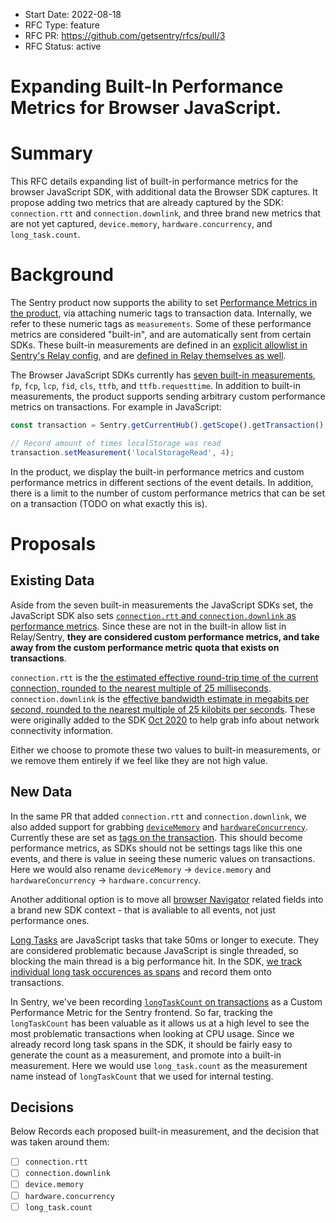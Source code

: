 * Start Date: 2022-08-18
* RFC Type: feature
* RFC PR: https://github.com/getsentry/rfcs/pull/3
* RFC Status: active

# Expanding Built-In Performance Metrics for Browser JavaScript.

# Summary

This RFC details expanding list of built-in performance metrics for the browser JavaScript SDK, with additional data the Browser SDK captures. It propose adding two metrics that are already captured by the SDK: `connection.rtt` and `connection.downlink`, and three brand new metrics that are not yet captured, `device.memory`, `hardware.concurrency`, and `long_task.count`.

# Background

The Sentry product now supports the ability to set [Performance Metrics in the product](https://docs.sentry.io/product/sentry-basics/metrics), via attaching numeric tags to transaction data. Internally, we refer to these numeric tags as `measurements`. Some of these performance metrics are considered "built-in", and are automatically sent from certain SDKs. These built-in measurements are defined in an [explicit allowlist in Sentry's Relay config](https://github.com/getsentry/sentry/blob/dddb995d6f33527cc5fd2b6c6d484b29bb02253d/src/sentry/relay/config/__init__.py#L407-L428), and are [defined in Relay themselves as well](https://github.com/getsentry/relay/blob/4f3e224d5eeea8922fe42163552e8f20db674e86/relay-server/src/metrics_extraction/transactions.rs#L270-L276). 

The Browser JavaScript SDKs currently has [seven built-in measurements](https://docs.sentry.io/platforms/javascript/performance/instrumentation/performance-metrics/), `fp`, `fcp`, `lcp`, `fid`, `cls`, `ttfb`, and `ttfb.requesttime`. In addition to built-in measurements, the product supports sending arbitrary custom performance metrics on transactions. For example in JavaScript:

```ts
const transaction = Sentry.getCurrentHub().getScope().getTransaction();

// Record amount of times localStorage was read
transaction.setMeasurement('localStorageRead', 4);
```

In the product, we display the built-in performance metrics and custom performance metrics in different sections of the event details. In addition, there is a limit to the number of custom performance metrics that can be set on a transaction (TODO on what exactly this is).

# Proposals

## Existing Data

Aside from the seven built-in measurements the JavaScript SDKs set, the JavaScript SDK also sets [`connection.rtt` and `connection.downlink` as performance metrics](https://github.com/getsentry/sentry-javascript/blob/74db5275d8d5a28cfb18c5723575ea04c5ed5f02/packages/tracing/src/browser/metrics/index.ts#L396-L402). Since these are not in the built-in allow list in Relay/Sentry, **they are considered custom performance metrics, and take away from the custom performance metric quota that exists on transactions**.

`connection.rtt` is the [the estimated effective round-trip time of the current connection, rounded to the nearest multiple of 25 milliseconds](https://developer.mozilla.org/en-US/docs/Web/API/NetworkInformation/rtt). `connection.downlink` is the [effective bandwidth estimate in megabits per second, rounded to the nearest multiple of 25 kilobits per seconds](https://developer.mozilla.org/en-US/docs/Web/API/NetworkInformation/downlink). These were originally added to the SDK [Oct 2020](https://github.com/getsentry/sentry-javascript/pull/2966) to help grab info about network connectivity information.

Either we choose to promote these two values to built-in measurements, or we remove them entirely if we feel like they are not high value.

## New Data

In the same PR that added `connection.rtt` and `connection.downlink`, we also added support for grabbing [`deviceMemory`](https://developer.mozilla.org/en-US/docs/Web/API/Navigator/deviceMemory) and [`hardwareConcurrency`](https://developer.mozilla.org/en-US/docs/Web/API/Navigator/hardwareConcurrency). Currently these are set as [tags on the transaction](https://github.com/getsentry/sentry-javascript/blob/74db5275d8d5a28cfb18c5723575ea04c5ed5f02/packages/tracing/src/browser/metrics/index.ts#L405-L411). This should become performance metrics, as SDKs should not be settings tags like this one events, and there is value in seeing these numeric values on transactions. Here we would also rename `deviceMemory` -> `device.memory` and `hardwareConcurrency` -> `hardware.concurrency`.

Another additional option is to move all [browser Navigator](https://developer.mozilla.org/en-US/docs/Web/API/Navigator) related fields into a brand new SDK context - that is avaliable to all events, not just performance ones.

[Long Tasks](https://developer.mozilla.org/en-US/docs/Web/API/Long_Tasks_API) are JavaScript tasks that take 50ms or longer to execute. They are considered problematic because JavaScript is single threaded, so blocking the main thread is a big performance hit. In the SDK, [we track individual long task occurences as spans](https://github.com/getsentry/sentry-javascript/blob/74db5275d8d5a28cfb18c5723575ea04c5ed5f02/packages/tracing/src/browser/metrics/index.ts#L54-L59) and record them onto transactions.

In Sentry, we've been recording [`longTaskCount` on transactions](https://github.com/getsentry/sentry/blob/20780a5bdd988daa44825ce3c295452c280a9add/static/app/utils/performanceForSentry.tsx#L125) as a Custom Performance Metric for the Sentry frontend. So far, tracking the `longTaskCount` has been valuable as it allows us at a high level to see the most problematic transactions when looking at CPU usage. Since we already record long task spans in the SDK, it should be fairly easy to generate the count as a measurement, and promote into a built-in measurement. Here we would use `long_task.count` as the measurement name instead of `longTaskCount` that we used for internal testing.

## Decisions

Below Records each proposed built-in measurement, and the decision that was taken around them:

- [ ] `connection.rtt`
- [ ] `connection.downlink`
- [ ] `device.memory`
- [ ] `hardware.concurrency`
- [ ] `long_task.count`

